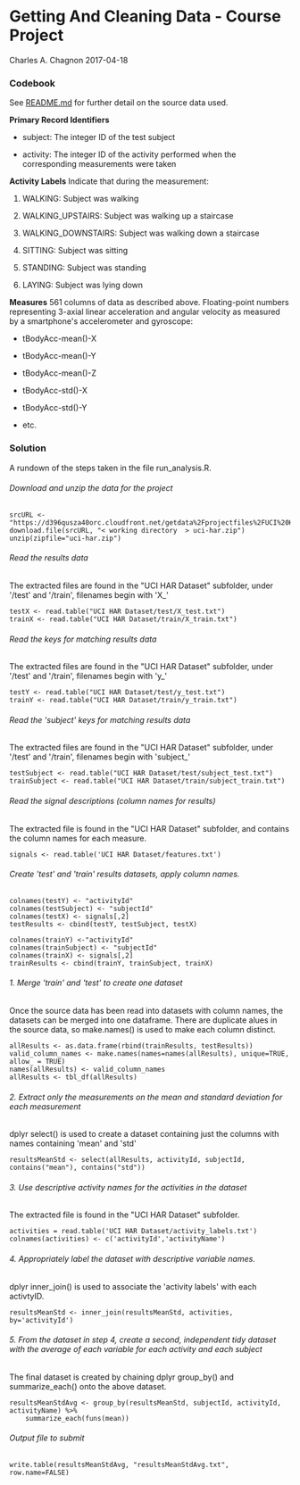 Getting And Cleaning Data - Course Project
================
Charles A. Chagnon
2017-04-18

### Codebook

See [README.md](README.md) for further detail on the source data used.

**Primary Record Identifiers**
- subject: The integer ID of the test subject

-   activity: The integer ID of the activity performed when the corresponding measurements were taken

**Activity Labels**
Indicate that during the measurement:

1.  WALKING: Subject was walking

2.  WALKING\_UPSTAIRS: Subject was walking up a staircase

3.  WALKING\_DOWNSTAIRS: Subject was walking down a staircase

4.  SITTING: Subject was sitting

5.  STANDING: Subject was standing

6.  LAYING: Subject was lying down

**Measures**
561 columns of data as described above. Floating-point numbers representing 3-axial linear acceleration and angular velocity as measured by a smartphone's accelerometer and gyroscope:

-   tBodyAcc-mean()-X

-   tBodyAcc-mean()-Y

-   tBodyAcc-mean()-Z

-   tBodyAcc-std()-X

-   tBodyAcc-std()-Y

-   etc.

### Solution

A rundown of the steps taken in the file run\_analysis.R.

###### Download and unzip the data for the project

    srcURL <- "https://d396qusza40orc.cloudfront.net/getdata%2Fprojectfiles%2FUCI%20HAR%20Dataset.zip"
    download.file(srcURL, "< working directory  > uci-har.zip")
    unzip(zipfile="uci-har.zip")

###### Read the results data

The extracted files are found in the "UCI HAR Dataset" subfolder, under '/test' and '/train', filenames begin with 'X\_'

    testX <- read.table("UCI HAR Dataset/test/X_test.txt")
    trainX <- read.table("UCI HAR Dataset/train/X_train.txt")

###### Read the keys for matching results data

The extracted files are found in the "UCI HAR Dataset" subfolder, under '/test' and '/train', filenames begin with 'y\_'

    testY <- read.table("UCI HAR Dataset/test/y_test.txt")
    trainY <- read.table("UCI HAR Dataset/train/y_train.txt")

###### Read the 'subject' keys for matching results data

The extracted files are found in the "UCI HAR Dataset" subfolder, under '/test' and '/train', filenames begin with 'subject\_'

    testSubject <- read.table("UCI HAR Dataset/test/subject_test.txt")
    trainSubject <- read.table("UCI HAR Dataset/train/subject_train.txt")

###### Read the signal descriptions (column names for results)

The extracted file is found in the "UCI HAR Dataset" subfolder, and contains the column names for each measure.

    signals <- read.table('UCI HAR Dataset/features.txt')

###### Create 'test' and 'train' results datasets, apply column names.

    colnames(testY) <- "activityId"
    colnames(testSubject) <- "subjectId"
    colnames(testX) <- signals[,2]
    testResults <- cbind(testY, testSubject, testX)

    colnames(trainY) <-"activityId"
    colnames(trainSubject) <- "subjectId"
    colnames(trainX) <- signals[,2] 
    trainResults <- cbind(trainY, trainSubject, trainX)

###### 1. Merge 'train' and 'test' to create one dataset

Once the source data has been read into datasets with column names, the datasets can be merged into one dataframe. There are duplicate alues in the source data, so make.names() is used to make each column distinct.

    allResults <- as.data.frame(rbind(trainResults, testResults))
    valid_column_names <- make.names(names=names(allResults), unique=TRUE, allow_ = TRUE)
    names(allResults) <- valid_column_names
    allResults <- tbl_df(allResults)

###### 2. Extract only the measurements on the mean and standard deviation for each measurement

dplyr select() is used to create a dataset containing just the columns with names containing 'mean' and 'std'

    resultsMeanStd <- select(allResults, activityId, subjectId, contains("mean"), contains("std"))

###### 3. Use descriptive activity names for the activities in the dataset

The extracted file is found in the "UCI HAR Dataset" subfolder.

    activities = read.table('UCI HAR Dataset/activity_labels.txt')
    colnames(activities) <- c('activityId','activityName')

###### 4. Appropriately label the dataset with descriptive variable names.

dplyr inner\_join() is used to associate the 'activity labels' with each activtyID.

    resultsMeanStd <- inner_join(resultsMeanStd, activities, by='activityId')

###### 5. From the dataset in step 4, create a second, independent tidy dataset with the average of each variable for each activity and each subject

The final dataset is created by chaining dplyr group\_by() and summarize\_each() onto the above dataset.

    resultsMeanStdAvg <- group_by(resultsMeanStd, subjectId, activityId, activityName) %>% 
        summarize_each(funs(mean))

###### Output file to submit

    write.table(resultsMeanStdAvg, "resultsMeanStdAvg.txt", row.name=FALSE)
